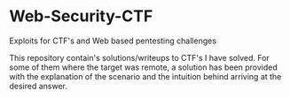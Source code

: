 # Web-Security-CTF
Exploits for CTF's and Web based pentesting challenges

This repository contain's solutions/writeups to CTF's I have solved. For some of them where the target was remote, a solution has been provided with the explanation of the scenario and the intuition behind arriving at the desired answer.
